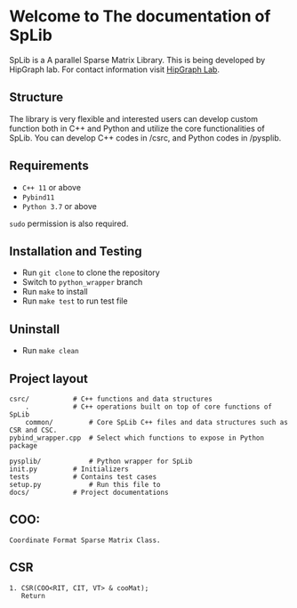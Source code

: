 # Welcome to The documentation of SpLib

SpLib is a A parallel Sparse Matrix Library. This is being developed by HipGraph lab. For contact information visit [HipGraph Lab](https://hipgraph.luddy.indiana.edu/).

## Structure

The library is very flexible and interested users can develop custom function both in C++ and Python and utilize the core functionalities of SpLib. You can develop C++ codes in /csrc, and Python codes in /pysplib.

## Requirements

- `C++ 11` or above
- `Pybind11`
- `Python 3.7` or above

`sudo` permission is also required. 

## Installation and Testing

- Run `git clone` to clone the repository
- Switch to `python_wrapper` branch
- Run `make` to install
- Run `make test` to run test file

## Uninstall 

- Run `make clean`

## Project layout

    csrc/	  		# C++ functions and data structures
        .	  		# C++ operations built on top of core functions of SpLib
        common/   		# Core SpLib C++ files and data structures such as CSR and CSC.
	pybind_wrapper.cpp 	# Select which functions to expose in Python package

    pysplib/	  		# Python wrapper for SpLib
	init.py   		# Initializers
    tests			# Contains test cases
    setup.py  			# Run this file to 
    docs/			# Project documentations



## COO:
    Coordinate Format Sparse Matrix Class. 

## CSR

    1. CSR(COO<RIT, CIT, VT> & cooMat);
       Return 
